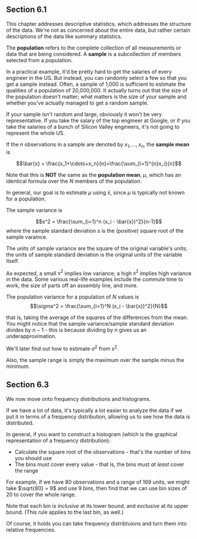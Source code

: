 ## Section 6.1
This chapter addresses descriptive statistics, which addresses the structure of the data. We're not as concerned about the entire data, but rather certain descriptions of the data like summary statistics.

The **population** refers to the complete collection of all measurements or data that are being considered. A **sample** is a subcollection of members selected from a population.

In a practical example, it'd be pretty hard to get the salaries of every engineer in the US. But instead, you can randomly select a few so that you get a sample instead. Often, a sample of 1,000 is sufficient to estimate the qualities of a population of 20,000,000. It actually turns out that the size of the population doesn't matter; what matters is the size of your sample and whether you've actually managed to get a random sample.

If your sample isn't random and large, obviously it won't be very representative. If you take the salary of the top engineer at Google, or if you take the salaries of a bunch of Silicon Valley engineers, it's not going to represent the whole US.

If the $n$ observations in a sample are denoted by $x_1, \ldots, x_n$, the **sample mean** is

$$\bar{x} = \frac{x_1+\cdots+x_n}{n}=\frac{\sum_{i=1}^{n}x_i}{n}$$

Note that this is **NOT** the same as the **population mean**, $\mu$, which has an identical formula over the $N$ members of the population.

In general, our goal is to estimate $\mu$ using $\bar{x}$, since $\mu$ is typically not known for a population.

The sample variance is

$$s^2 = \frac{\sum_{i=1}^n (x_i - \bar{x})^2}{n-1}$$
where the sample standard deviation $s$ is the (positive) square root of the sample varaince.

The units of sample variance are the square of the original variable's units; the units of sample standard deviation is the original units of the variable itself. 

As expected, a small $s^2$ implies low variance; a high $s^2$ implies high variance in the data. Some various real-life examples include the commute time to work, the size of parts off an assembly line, and more.

The population variance for a population of $N$ values is
$$\sigma^2 = \frac{\sum_{i=1}^N (x_i - \bar{x})^2}{N}$$

that is, taking the average of the squares of the differences from the mean. You might notice that the sample variance/sample standard deviation divides by $n-1$ - this is because dividing by $n$ gives us an underapproximation.

We'll later find out how to estimate $\sigma^2$ from $s^2$.

Also, the sample range is simply the maximum over the sample minus the minimum.

## Section 6.3
We now move onto frequency distributions and histograms.

If we have a lot of data, it's typically a lot easier to analyze the data if we put it in terms of a frequency distribution, allowing us to see how the data is distributed.

In general, if you want to construct a histogram (which is the graphical representation of a frequency distribution):
- Calculate the square root of the observations - that's the number of bins you should use
- The bins must cover every value - that is, the bins must *at least* cover the range

For example, if we have 80 observations and a range of 169 units, we might take $\sqrt{80} = 9$ and use 9 bins, then find that we can use bin sizes of 20 to cover the whole range.

Note that each bin is *inclusive* at its lower bound, and *exclusive* at its upper bound. (This rule applies to the last bin, as well.)

Of course, it holds you can take frequency distribtuions and turn them into relative frequencies.